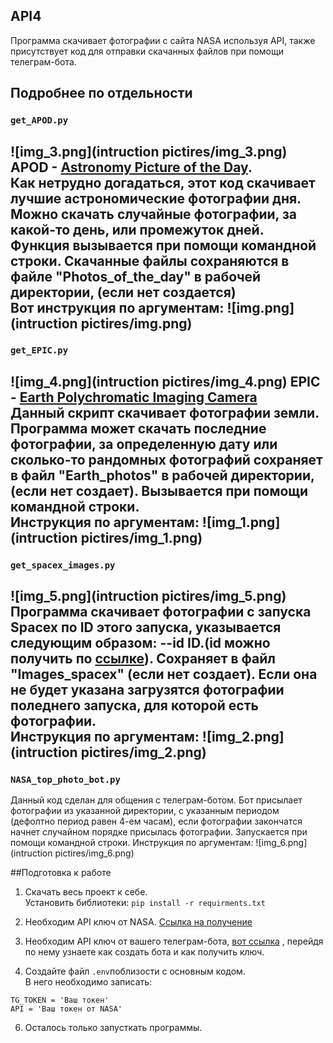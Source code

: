 ## API4
Программа скачивает фотографии с сайта NASA используя API, также присутствует код для отправки скачанных файлов при помощи телеграм-бота.
## Подробнее по отдельности

### ```get_APOD.py```
![img_3.png](intruction pictires/img_3.png)
APOD - [Astronomy Picture of the Day](https://apod.nasa.gov/apod/astropix.html). \
Как нетрудно догадаться, этот код скачивает лучшие астрономические фотографии дня.
Можно скачать случайные фотографии, за какой-то день, или промежуток дней. Функция вызывается при помощи командной строки.
Скачанные файлы сохраняются в файле "Photos_of_the_day" в рабочей директории, (если нет создается)\
Вот инструкция по аргументам:
![img.png](intruction pictires/img.png)
----
### ```get_EPIC.py```
![img_4.png](intruction pictires/img_4.png)
EPIC - [Earth Polychromatic Imaging Camera](https://epic.gsfc.nasa.gov/) \
Данный скрипт скачивает фотографии земли. Программа может скачать последние фотографии,
за определенную дату или сколько-то рандомных фотографий сохраняет в файл "Earth_photos"
в рабочей директории, (если нет создает). Вызывается при помощи командной строки.\
Инструкция по аргументам:
![img_1.png](intruction pictires/img_1.png)
----
### ```get_spacex_images.py```
![img_5.png](intruction pictires/img_5.png) \
Программа скачивает фотографии с запуска Spacex по ID этого запуска, указывается
следующим образом: --id ID.(id можно получить по [ссылке](https://api.spacexdata.com/v5/launches/)). Сохраняет в файл "Images_spacex" (если нет создает). Если она не будет указана загрузятся фотографии поледнего запуска, для которой есть
фотографии.\
Инструкция по аргументам:
![img_2.png](intruction pictires/img_2.png)
----
### ```NASA_top_photo_bot.py```
Данный код сделан для общения с телеграм-ботом. Бот присылает фотографии из указанной директории, с указанным периодом (дефолтно период равен 4-ем часам),
если фотографии закончатся начнет случайном порядке присылась фотографии.
Запускается при помощи командной строки.
Инструкция по аргументам:
![img_6.png](intruction pictires/img_6.png)

##Подготовка к работе

1. Скачать весь проект к себе.  
Установить библиотеки:
```pip install -r requirments.txt```
  
2. Необходим API ключ от NASA. [Ссылка на получение](https://api.nasa.gov/)

4. Необходим API ключ от вашего телеграм-бота, [вот ссылка](https://way23.ru/%D1%80%D0%B5%D0%B3%D0%B8%D1%81%D1%82%D1%80%D0%B0%D1%86%D0%B8%D1%8F-%D0%B1%D0%BE%D1%82%D0%B0-%D0%B2-telegram.html)
, перейдя по нему узнаете как создать бота и как получить ключ. 


4. Создайте файл ```.env```поблизости с основным кодом. \
В него необходимо записать:

```TG_TOKEN = 'Ваш токен'```\
```API = 'Ваш токен от NASA' ```


6. Осталось только запусткать программы.
